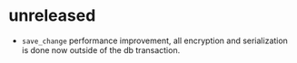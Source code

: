 # unreleased

- `save_change` performance improvement, all encryption and serialization
  is done now outside of the db transaction.